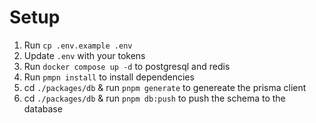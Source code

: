 # Setup
1. Run `cp .env.example .env`
2. Update `.env` with your tokens
3. Run `docker compose up -d` to postgresql and redis
4. Run `pmpn install` to install dependencies
4. cd `./packages/db` & run `pnpm generate` to genereate the prisma client
5. cd `./packages/db` & run `pnpm db:push` to push the schema to the database
